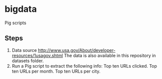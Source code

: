 # bigdata
Pig scripts

Steps
-----

1. Data source
  http://www.usa.gov/About/developer-resources/1usagov.shtml
The data is also available in this repository in datasets folder.
2. Run a Pig script to extract the following info:
  Top ten URLs clicked.
	Top ten URLs per month.
	Top ten URLs per city.
